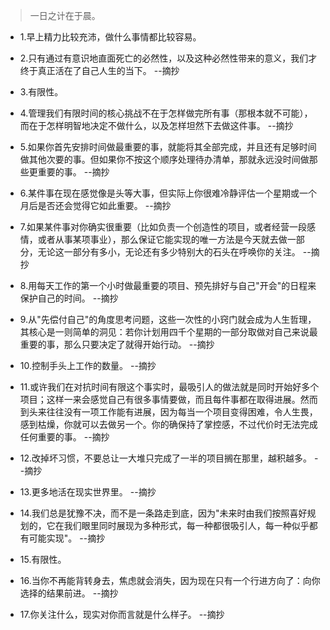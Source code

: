 >一日之计在于晨。

- 1.早上精力比较充沛，做什么事情都比较容易。

- 2.只有通过有意识地直面死亡的必然性，以及这种必然性带来的意义，我们才终于真正活在了自己人生的当下。 --摘抄

- 3.有限性。

- 4.管理我们有限时间的核心挑战不在于怎样做完所有事（那根本就不可能），而在于怎样明智地决定不做什么，以及怎样坦然下去做这件事。 --摘抄

- 5.如果你首先安排时间做最重要的事，就能将其全部完成，并且还有足够时间做其他次要的事。但如果你不按这个顺序处理待办清单，那就永远没时间做那些更重要的事。 --摘抄

- 6.某件事在现在感觉像是头等大事，但实际上你很难冷静评估一个星期或一个月后是否还会觉得它如此重要。 --摘抄

- 7.如果某件事对你确实很重要（比如负责一个创造性的项目，或者经营一段感情，或者从事某项事业），那么保证它能实现的唯一方法是今天就去做一部分，无论这一部分有多小，无论还有多少特别大的石头在呼唤你的关注。 --摘抄

- 8.用每天工作的第一个小时做最重要的项目、预先排好与自己"开会"的日程来保护自己的时间。 --摘抄

- 9.从"先偿付自己"的角度思考问题，这些一次性的小窍门就会成为人生哲理，其核心是一则简单的洞见：若你计划用四千个星期的一部分取做对自己来说最重要的事，那么只要决定了就得开始行动。 --摘抄

- 10.控制手头上工作的数量。 --摘抄

- 11.或许我们在对抗时间有限这个事实时，最吸引人的做法就是同时开始好多个项目；这样一来会感觉自己有很多事情要做，而且每件事都在取得进展。然而到头来往往没有一项工作能有进展，因为每当一个项目变得困难，令人生畏，感到枯燥，你就可以去做另一个。你的确保持了掌控感，不过代价时无法完成任何重要的事。 --摘抄

- 12.改掉坏习惯，不要总让一大堆只完成了一半的项目搁在那里，越积越多。 --摘抄

- 13.更多地活在现实世界里。 --摘抄

- 14.我们总是犹豫不决，而不是一条路走到底，因为"未来时由我们按照喜好规划的，它在我们眼里同时展现为多种形式，每一种都很吸引人，每一种似乎都有可能实现"。 --摘抄

- 15.有限性。

- 16.当你不再能背转身去，焦虑就会消失，因为现在只有一个行进方向了：向你选择的结果前进。 --摘抄

- 17.你关注什么，现实对你而言就是什么样子。 --摘抄
